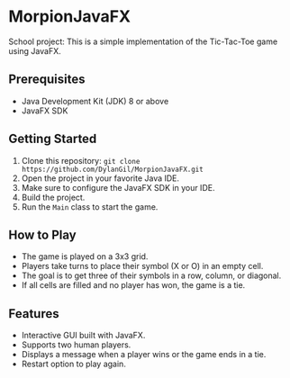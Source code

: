 # MorpionJavaFX

School project: This is a simple implementation of the Tic-Tac-Toe game using JavaFX.

## Prerequisites
- Java Development Kit (JDK) 8 or above
- JavaFX SDK

## Getting Started
1. Clone this repository: `git clone https://github.com/DylanGil/MorpionJavaFX.git`
2. Open the project in your favorite Java IDE.
3. Make sure to configure the JavaFX SDK in your IDE.
4. Build the project.
5. Run the `Main` class to start the game.

## How to Play
- The game is played on a 3x3 grid.
- Players take turns to place their symbol (X or O) in an empty cell.
- The goal is to get three of their symbols in a row, column, or diagonal.
- If all cells are filled and no player has won, the game is a tie.

## Features
- Interactive GUI built with JavaFX.
- Supports two human players.
- Displays a message when a player wins or the game ends in a tie.
- Restart option to play again.
